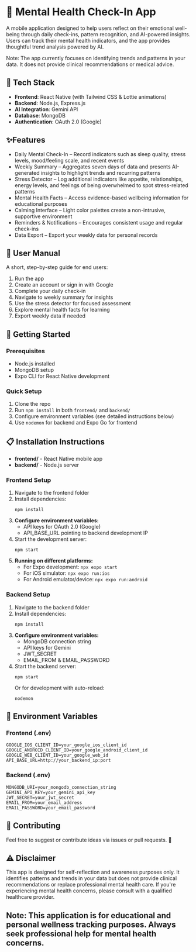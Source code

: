 # 🧠 Mental Health Check-In App

A mobile application designed to help users reflect on their emotional well-being through daily check-ins, pattern recognition, and AI-powered insights. Users can track their mental health indicators, and the app provides thoughtful trend analysis powered by AI.

Note: The app currently focuses on identifying trends and patterns in your data. It does not provide clinical recommendations or medical advice.

## 🔧 Tech Stack

- **Frontend**: React Native (with Tailwind CSS & Lottie animations)
- **Backend**: Node.js, Express.js
- **AI Integration**: Gemini API
- **Database**: MongoDB
- **Authentication**: OAuth 2.0 (Google)

## ✨Features

- Daily Mental Check-In – Record indicators such as sleep quality, stress levels, mood/feeling scale, and recent events
- Weekly Summary – Aggregates seven days of data and presents AI-generated insights to highlight trends and recurring patterns
- Stress Detector – Log additional indicators like appetite, relationships, energy levels, and feelings of being overwhelmed to spot stress-related patterns
- Mental Health Facts – Access evidence-based wellbeing information for educational purposes
- Calming Interface – Light color palettes create a non-intrusive, supportive environment
- Reminders & Notifications – Encourages consistent usage and regular check-ins
- Data Export – Export your weekly data for personal records

## 📱 User Manual

A short, step-by-step guide for end users:

1. Run the app
2. Create an account or sign in with Google
3. Complete your daily check-in
4. Navigate to weekly summary for insights
5. Use the stress detector for focused assessment
6. Explore mental health facts for learning
7. Export weekly data if needed

## 🚀 Getting Started

### Prerequisites

- Node.js installed
- MongoDB setup
- Expo CLI for React Native development

### Quick Setup

1. Clone the repo
2. Run `npm install` in both `frontend/` and `backend/`
3. Configure environment variables (see detailed instructions below)
4. Use `nodemon` for backend and Expo Go for frontend

## 📋 Installation Instructions

- **frontend/** - React Native mobile app
- **backend/** - Node.js server

### Frontend Setup

1. Navigate to the frontend folder
2. Install dependencies:
   ```
   npm install
   ```
3. **Configure environment variables:**
   - API keys for OAuth 2.0 (Google)
   - API_BASE_URL pointing to backend development IP
4. Start the development server:
   ```
   npm start
   ```
5. **Running on different platforms:**
   - For Expo development: `npx expo start`
   - For iOS simulator: `npx expo run:ios`
   - For Android emulator/device: `npx expo run:android`

### Backend Setup

1. Navigate to the backend folder
2. Install dependencies:
   ```
   npm install
   ```
3. **Configure environment variables:**
   - MongoDB connection string
   - API keys for Gemini
   - JWT_SECRET
   - EMAIL_FROM & EMAIL_PASSWORD
4. Start the backend server:
   ```
   npm start
   ```
   Or for development with auto-reload:
   ```
   nodemon
   ```

## 🔐 Environment Variables

### Frontend (.env)

```
GOOGLE_IOS_CLIENT_ID=your_google_ios_client_id
GOOGLE_ANDROID_CLIENT_ID=your_google_android_client_id
GOOGLE_WEB_CLIENT_ID=your_google_web_id
API_BASE_URL=http://your_backend_ip:port
```

### Backend (.env)

```
MONGODB_URI=your_mongodb_connection_string
GEMINI_API_KEY=your_gemini_api_key
JWT_SECRET=your_jwt_secret
EMAIL_FROM=your_email_address
EMAIL_PASSWORD=your_email_password
```

## 🤝 Contributing

Feel free to suggest or contribute ideas via issues or pull requests. 🙂

## ⚠️ Disclaimer

This app is designed for self-reflection and awareness purposes only. It identifies patterns and trends in your data but does not provide clinical recommendations or replace professional mental health care. If you're experiencing mental health concerns, please consult with a qualified healthcare provider.

## Note: This application is for educational and personal wellness tracking purposes. Always seek professional help for mental health concerns.

